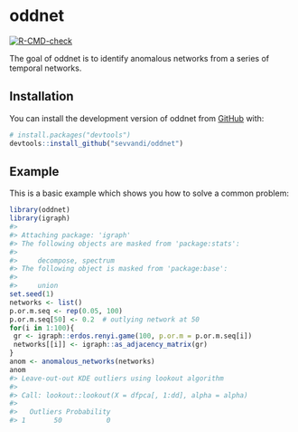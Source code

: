
<!-- README.md is generated from README.Rmd. Please edit that file -->

# oddnet

<!-- badges: start -->

[![R-CMD-check](https://github.com/sevvandi/oddnet/workflows/R-CMD-check/badge.svg)](https://github.com/sevvandi/oddnet/actions)
<!-- badges: end -->

The goal of oddnet is to identify anomalous networks from a series of
temporal networks.

## Installation

You can install the development version of oddnet from
[GitHub](https://github.com/) with:

``` r
# install.packages("devtools")
devtools::install_github("sevvandi/oddnet")
```

## Example

This is a basic example which shows you how to solve a common problem:

``` r
library(oddnet)
library(igraph)
#> 
#> Attaching package: 'igraph'
#> The following objects are masked from 'package:stats':
#> 
#>     decompose, spectrum
#> The following object is masked from 'package:base':
#> 
#>     union
set.seed(1)
networks <- list()
p.or.m.seq <- rep(0.05, 100)
p.or.m.seq[50] <- 0.2  # outlying network at 50
for(i in 1:100){
 gr <- igraph::erdos.renyi.game(100, p.or.m = p.or.m.seq[i])
 networks[[i]] <- igraph::as_adjacency_matrix(gr)
}
anom <- anomalous_networks(networks)
anom
#> Leave-out-out KDE outliers using lookout algorithm
#> 
#> Call: lookout::lookout(X = dfpca[, 1:dd], alpha = alpha)
#> 
#>   Outliers Probability
#> 1       50           0
```
